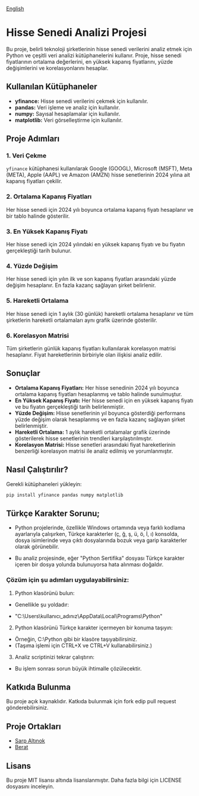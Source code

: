 [English](https://github.com/brgkdm/Hisse-Senedi-Analizi-Projesi/blob/main/README_EN.md)

# Hisse Senedi Analizi Projesi

Bu proje, belirli teknoloji şirketlerinin hisse senedi verilerini analiz etmek için Python ve çeşitli veri analizi kütüphanelerini kullanır. Proje, hisse senedi fiyatlarının ortalama değerlerini, en yüksek kapanış fiyatlarını, yüzde değişimlerini ve korelasyonlarını hesaplar.

## Kullanılan Kütüphaneler

- **yfinance:** Hisse senedi verilerini çekmek için kullanılır.  
- **pandas:** Veri işleme ve analiz için kullanılır.  
- **numpy:** Sayısal hesaplamalar için kullanılır.  
- **matplotlib:** Veri görselleştirme için kullanılır.  

## Proje Adımları

### 1. Veri Çekme
`yfinance` kütüphanesi kullanılarak Google (GOOGL), Microsoft (MSFT), Meta (META), Apple (AAPL) ve Amazon (AMZN) hisse senetlerinin 2024 yılına ait kapanış fiyatları çekilir.

### 2. Ortalama Kapanış Fiyatları
Her hisse senedi için 2024 yılı boyunca ortalama kapanış fiyatı hesaplanır ve bir tablo halinde gösterilir.

### 3. En Yüksek Kapanış Fiyatı
Her hisse senedi için 2024 yılındaki en yüksek kapanış fiyatı ve bu fiyatın gerçekleştiği tarih bulunur.

### 4. Yüzde Değişim
Her hisse senedi için yılın ilk ve son kapanış fiyatları arasındaki yüzde değişim hesaplanır. En fazla kazanç sağlayan şirket belirlenir.

### 5. Hareketli Ortalama
Her hisse senedi için 1 aylık (30 günlük) hareketli ortalama hesaplanır ve tüm şirketlerin hareketli ortalamaları aynı grafik üzerinde gösterilir.

### 6. Korelasyon Matrisi
Tüm şirketlerin günlük kapanış fiyatları kullanılarak korelasyon matrisi hesaplanır. Fiyat hareketlerinin birbiriyle olan ilişkisi analiz edilir.

## Sonuçlar

- **Ortalama Kapanış Fiyatları:** Her hisse senedinin 2024 yılı boyunca ortalama kapanış fiyatları hesaplanmış ve tablo halinde sunulmuştur.
- **En Yüksek Kapanış Fiyatı:** Her hisse senedi için en yüksek kapanış fiyatı ve bu fiyatın gerçekleştiği tarih belirlenmiştir.
- **Yüzde Değişim:** Hisse senetlerinin yıl boyunca gösterdiği performans yüzde değişim olarak hesaplanmış ve en fazla kazanç sağlayan şirket belirlenmiştir.
- **Hareketli Ortalama:** 1 aylık hareketli ortalamalar grafik üzerinde gösterilerek hisse senetlerinin trendleri karşılaştırılmıştır.
- **Korelasyon Matrisi:** Hisse senetleri arasındaki fiyat hareketlerinin benzerliği korelasyon matrisi ile analiz edilmiş ve yorumlanmıştır.

## Nasıl Çalıştırılır?

 Gerekli kütüphaneleri yükleyin:

```bash
pip install yfinance pandas numpy matplotlib
```

## Türkçe Karakter Sorunu;

- Python projelerinde, özellikle Windows ortamında veya farklı kodlama ayarlarıyla çalışırken, Türkçe karakterler (ç, ğ, ş, ü, ö, İ, ı) konsolda, dosya isimlerinde veya çıktı dosyalarında bozuk veya garip karakterler olarak görünebilir.

- Bu analiz projesinde, eğer "Python Sertifika" dosyası Türkçe karakter içeren bir dosya yolunda bulunuyorsa hata alınması doğaldır.

### Çözüm için şu adımları uygulayabilirsiniz:

1. Python klasörünü bulun:
- Genellikle şu yoldadır:

- "C:\Users\kullanıcı_adınız\AppData\Local\Programs\Python"

2. Python klasörünü Türkçe karakter içermeyen bir konuma taşıyın:
- Örneğin, C:\Python gibi bir klasöre taşıyabilirsiniz.
- (Taşıma işlemi için CTRL+X ve CTRL+V kullanabilirsiniz.)

3. Analiz scriptinizi tekrar çalıştırın:
- Bu işlem sonrası sorun büyük ihtimalle çözülecektir.

## Katkıda Bulunma
Bu proje açık kaynaklıdır. Katkıda bulunmak için fork edip pull request gönderebilirsiniz.

## Proje Ortakları
- [Sarp Altınok](https://github.com/sarpaltinok)
- [Berat](https://github.com/brgkdm)
## Lisans
Bu proje MIT lisansı altında lisanslanmıştır. Daha fazla bilgi için LICENSE dosyasını inceleyin.
